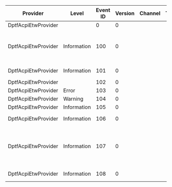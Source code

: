 Provider             |  Level        |  Event ID  |  Version  |  Channel  |  Task  |  Opcode  |  Keyword           |  Message
---------------------|---------------|------------|-----------|-----------|--------|----------|--------------------|----------------------------------------------------------------------------------
DptfAcpiEtwProvider  |               |  0         |  0        |           |        |          |                    |  {stringPtr}
DptfAcpiEtwProvider  |  Information  |  100       |  0        |           |        |  Start   |  ApiTrace Windows  |  INFO: ISR Start,  Interrupt = {Interrupt}, MessageID = {MessageID}
DptfAcpiEtwProvider  |  Information  |  101       |  0        |           |        |  Stop    |  ApiTrace Windows  |  INFO: ISR End,  Status = {Status}
DptfAcpiEtwProvider  |               |  102       |  0        |           |        |          |  Windows           |  DEBUG: {String}
DptfAcpiEtwProvider  |  Error        |  103       |  0        |           |        |          |  Windows           |  ERROR: {String}
DptfAcpiEtwProvider  |  Warning      |  104       |  0        |           |        |          |  Windows           |  WARN: {String}
DptfAcpiEtwProvider  |  Information  |  105       |  0        |           |        |          |  Windows           |  INFO: {String}
DptfAcpiEtwProvider  |  Information  |  106       |  0        |           |        |          |  Windows           |  INFO: {String}, Status = {Status}
DptfAcpiEtwProvider  |  Information  |  107       |  0        |           |        |          |  ApiTrace Windows  |  INFO: DPC Start, Interrupt = {Interrupt}, Associated Object = {AssociatedObject}
DptfAcpiEtwProvider  |  Information  |  108       |  0        |           |        |  Stop    |  ApiTrace Windows  |